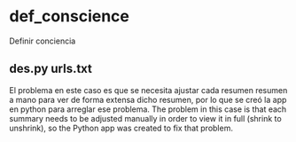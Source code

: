# def_conscience
Definir conciencia



## des.py        urls.txt

El problema en este caso es que se necesita ajustar cada resumen resumen a mano para ver de forma extensa dicho resumen, por lo que se creó la app en python para arreglar ese problema.
The problem in this case is that each summary needs to be adjusted manually in order to view it in full (shrink to unshrink), so the Python app was created to fix that problem.

